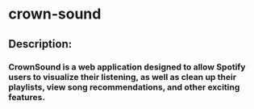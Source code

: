 # crown-sound
## Description:
### CrownSound is a web application designed to allow Spotify users to visualize their listening, as well as clean up their playlists, view song recommendations, and other exciting features.
